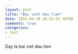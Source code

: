 ```yaml
---
layout: post
title: "Bai viet dau tien"
date: 2015-04-19 20:52:53 +0700
comments: true
categories: 
- test
---
```

Day la bai viet dau tien